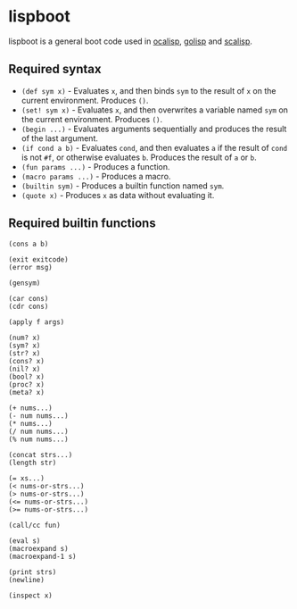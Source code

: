 lispboot
========

lispboot is a general boot code used in [ocalisp](https://github.com/yubrot/ocalisp), [golisp](https://github.com/yubrot/golisp) and [scalisp](https://github.com/yubrot/scalisp).

## Required syntax

* `(def sym x)` - Evaluates `x`, and then binds `sym` to the result of `x` on the current environment. Produces `()`.
* `(set! sym x)` - Evaluates `x`, and then overwrites a variable named `sym` on the current environment. Produces `()`.
* `(begin ...)` - Evaluates arguments sequentially and produces the result of the last argument.
* `(if cond a b)` - Evaluates `cond`, and then evaluates `a` if the result of `cond` is not `#f`, or otherwise evaluates `b`. Produces the result of `a` or `b`.
* `(fun params ...)` - Produces a function.
* `(macro params ...)` - Produces a macro.
* `(builtin sym)` - Produces a builtin function named `sym`.
* `(quote x)` - Produces `x` as data without evaluating it.

## Required builtin functions

```
(cons a b)

(exit exitcode)
(error msg)

(gensym)

(car cons)
(cdr cons)

(apply f args)

(num? x)
(sym? x)
(str? x)
(cons? x)
(nil? x)
(bool? x)
(proc? x)
(meta? x)

(+ nums...)
(- num nums...)
(* nums...)
(/ num nums...)
(% num nums...)

(concat strs...)
(length str)

(= xs...)
(< nums-or-strs...)
(> nums-or-strs...)
(<= nums-or-strs...)
(>= nums-or-strs...)

(call/cc fun)

(eval s)
(macroexpand s)
(macroexpand-1 s)

(print strs)
(newline)

(inspect x)
```

